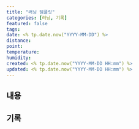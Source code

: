 ```yaml
---
title: "러닝 템플릿"
categories: [러닝, 기록]
featured: false
tags:
date: <% tp.date.now("YYYY-MM-DD") %>
distance:
point:
temperature:
humidity:
created: <% tp.date.now("YYYY-MM-DD HH:mm") %>
updated: <% tp.date.now("YYYY-MM-DD HH:mm") %>
---
```

## 내용

## 기록

